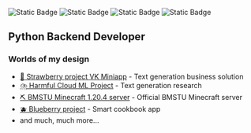 ![Static Badge](https://img.shields.io/badge/Backend-red)
![Static Badge](https://img.shields.io/badge/Python-green)
![Static Badge](https://img.shields.io/badge/ML-blue)
![Static Badge](https://img.shields.io/badge/Linux-yellow)

## Python Backend Developer

### Worlds of my design

- [🍓 Strawberry project VK Miniapp](https://vk.com/app_strawberry) - Text generation business solution
- [⛈️ Harmful Cloud ML Project](https://harmful-cloud.adefe.xyz) - Text generation research
- [⛏️ BMSTU Minecraft 1.20.4 server](https://mc.adefe.xyz) - Official BMSTU Minecraft server
- [🫐 Blueberry project](https://blueberry.adefe.xyz) - Smart cookbook app
- and much, much more...